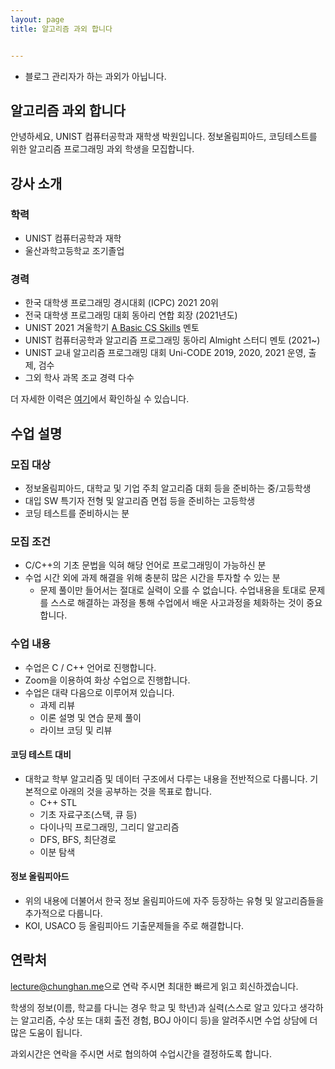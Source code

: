 ```yaml
---
layout: page
title: 알고리즘 과외 합니다


---
```


* 블로그 관리자가 하는 과외가 아닙니다.

## 알고리즘 과외 합니다

안녕하세요, UNIST 컴퓨터공학과 재학생 박원입니다. 정보올림피아드, 코딩테스트를 위한 알고리즘 프로그래밍 과외 학생을 모집합니다.

## 강사 소개

### 학력
* UNIST 컴퓨터공학과 재학
* 울산과학고등학교 조기졸업

### 경력
* 한국 대학생 프로그래밍 경시대회 (ICPC) 2021 20위
* 전국 대학생 프로그래밍 대회 동아리 연합 회장 (2021년도)
* UNIST 2021 겨울학기 [A Basic CS Skills](https://github.com/circle-oo/ABC-unist-2021-winter) 멘토
* UNIST 컴퓨터공학과 알고리즘 프로그래밍 동아리 Almight 스터디 멘토 (2021~)
* UNIST 교내 알고리즘 프로그래밍 대회 Uni-CODE 2019, 2020, 2021 운영, 출제, 검수
* 그외 학사 과목 조교 경력 다수

더 자세한 이력은 [여기](https://www.notion.so/circle00/Resum-english-b547eb4e536f45319ec81a2cf46d47a9)에서 확인하실 수 있습니다.

## 수업 설명

### 모집 대상
* 정보올림피아드, 대학교 및 기업 주최 알고리즘 대회 등을 준비하는 중/고등학생
* 대입 SW 특기자 전형 및 알고리즘 면접 등을 준비하는 고등학생
* 코딩 테스트를 준비하시는 분

### 모집 조건
* C/C++의 기초 문법을 익혀 해당 언어로 프로그래밍이 가능하신 분
* 수업 시간 외에 과제 해결을 위해 충분히 많은 시간을 투자할 수 있는 분
  * 문제 풀이만 들어서는 절대로 실력이 오를 수 없습니다. 수업내용을 토대로 문제를 스스로 해결하는 과정을 통해 수업에서 배운 사고과정을 체화하는 것이 중요합니다.

### 수업 내용

* 수업은 C / C++ 언어로 진행합니다.
* Zoom을 이용하여 화상 수업으로 진행합니다.
* 수업은 대략 다음으로 이루어져 있습니다.
  * 과제 리뷰
  * 이론 설명 및 연습 문제 풀이
  * 라이브 코딩 및 리뷰

#### 코딩 테스트 대비
* 대학교 학부 알고리즘 및 데이터 구조에서 다루는 내용을 전반적으로 다룹니다. 기본적으로 아래의 것을 공부하는 것을 목표로 합니다.
  * C++ STL
  * 기초 자료구조(스택, 큐 등)
  * 다이나믹 프로그래밍, 그리디 알고리즘
  * DFS, BFS, 최단경로
  * 이분 탐색

#### 정보 올림피아드
* 위의 내용에 더불어서 한국 정보 올림피아드에 자주 등장하는 유형 및 알고리즘들을 추가적으로 다룹니다.
* KOI, USACO 등 올림피아드 기출문제들을 주로 해결합니다.

## 연락처

<style>
.mail-address:after{
    content:attr(data-name) "@" attr(data-domain) "." attr(data-tld);
    text-decoration: underline
}
</style>

<a href="#" class="mail-address" data-name="lecture" data-domain="chunghan" data-tld="me" onclick="window.location.href = 'mailto:' + this.dataset.name + '@' + this.dataset.domain + '.' + this.dataset.tld"></a>으로 연락 주시면 최대한 빠르게 읽고 회신하겠습니다.

학생의 정보(이름, 학교를 다니는 경우 학교 및 학년)과 실력(스스로 알고 있다고 생각하는 알고리즘, 수상 또는 대회 출전 경험, BOJ 아이디 등)을 알려주시면 수업 상담에 더 많은 도움이 됩니다.

과외시간은 연락을 주시면 서로 협의하여 수업시간을 결정하도록 합니다.

